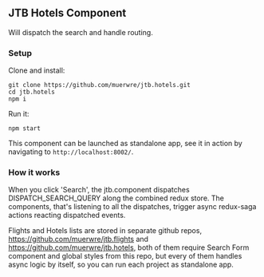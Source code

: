 ## JTB Hotels Component

Will dispatch the search and handle routing.

### Setup
Clone and install:

```
git clone https://github.com/muerwre/jtb.hotels.git
cd jtb.hotels
npm i
```

Run it:
```
npm start
```

This component can be launched as standalone app, see it in action by navigating to 
```http://localhost:8002/```.

### How it works
When you click 'Search', the jtb.component dispatches DISPATCH_SEARCH_QUERY along the combined redux store. The components,
that's listening to all the dispatches, trigger async redux-saga actions reacting dispatched events.

Flights and Hotels lists are stored in separate github repos, https://github.com/muerwre/jtb.flights and
https://github.com/muerwre/jtb.hotels, both of them require Search Form component and global styles from this repo, 
but every of them handles async logic by itself, so you can run each project as standalone app.   
